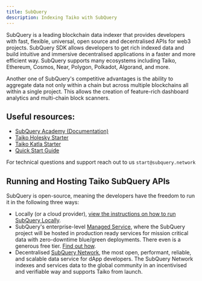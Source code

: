 ```yaml
---
title: SubQuery
description: Indexing Taiko with SubQuery
---
```


SubQuery is a leading blockchain data indexer that provides developers with fast, flexible, universal, open source and decentralised APIs for web3 projects. SubQuery SDK allows developers to get rich indexed data and build intuitive and immersive decentralised applications in a faster and more efficient way. SubQuery supports many ecosystems including Taiko, Ethereum, Cosmos, Near, Polygon, Polkadot, Algorand, and more.

Another one of SubQuery's competitive advantages is the ability to aggregate data not only within a chain but across multiple blockchains all within a single project. This allows the creation of feature-rich dashboard analytics and multi-chain block scanners.

## Useful resources:

- [SubQuery Academy (Documentation)](https://academy.subquery.network/)
- [Taiko Holesky Starter](https://github.com/subquery/ethereum-subql-starter/tree/main/Taiko/taiko-holesky-starter)
- [Taiko Katla Starter](https://github.com/subquery/ethereum-subql-starter/tree/main/Taiko/taiko-katla-starter)
- [Quick Start Guide](https://academy.subquery.network/indexer/quickstart/quickstart.html)

For technical questions and support reach out to us `start@subquery.network`

## Running and Hosting Taiko SubQuery APIs

SubQuery is open-source, meaning the developers have the freedom to run it in the following three ways:

- Locally (or a cloud provider), [view the instructions on how to run SubQuery Locally](https://academy.subquery.network/run_publish/run.html).
- SubQuery's enterprise-level [Managed Service](https://managedservice.subquery.network/), where the SubQuery project will be hosted in production ready services for mission critical data with zero-downtime blue/green deployments. There even is a generous free tier. [Find out how](https://academy.subquery.network/run_publish/publish.html).
- Decentralised [SubQuery Network](https://subquery.network/network), the most open, performant, reliable, and scalable data service for dApp developers. The SubQuery Network indexes and services data to the global community in an incentivised and verifiable way and supports Taiko from launch.
